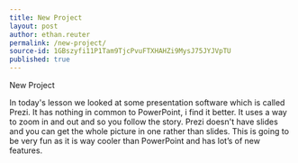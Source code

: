 ```yaml
---
title: New Project
layout: post
author: ethan.reuter
permalink: /new-project/
source-id: 1GBszyfi11P1Tam9TjcPvuFTXHAHZi9MysJ75JYJVpTU
published: true
---
```

New Project 

In today's lesson we looked at some presentation software which is called Prezi. It has nothing in common to PowerPoint, i find it better. It uses a way to zoom in and out and so you follow the story. Prezi doesn't have slides and you can get the whole picture in one rather than slides. This is going to be very fun as it is way cooler than PowerPoint and has lot’s of new features.

